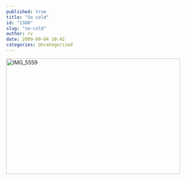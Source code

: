 ```yaml
---
published: true
title: "So cold"
id: "1388"
slug: "so-cold"
author: rv
date: 2009-09-04 10:42
categories: Uncategorized
---
```

<a href="https://s3.amazonaws.com/cfwblog/uploads/2009/09/img_5559.jpg"><img class="aligncenter size-full wp-image-1389" title="IMG_5559" src="https://s3.amazonaws.com/cfwblog/uploads/2009/09/img_5559.jpg" alt="IMG_5559" width="468" height="311" /></a>